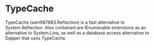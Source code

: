 # TypeCache
TypeCache (sam987883.Reflection) is a fast alternative to System.Reflection.
Also contained are IEnumerable extensions as an alternative to System.Linq, as well as a database access alternative to Dapper that uses TypeCache.
